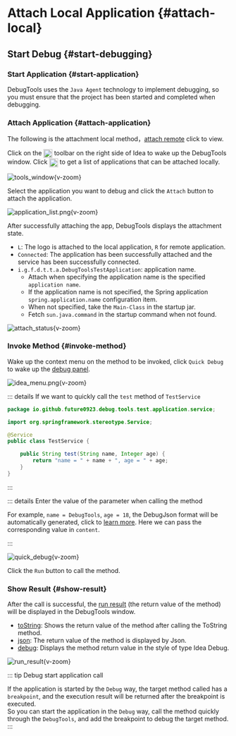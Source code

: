 # Attach Local Application {#attach-local}

## Start Debug {#start-debugging}

### Start Application {#start-application}

DebugTools uses the `Java Agent` technology to implement debugging, so you must ensure that the project has been started and completed when debugging.

### Attach Application {#attach-application}

The following is the attachment local method，[attach remote](./attach-remote) click to view.

Click on the <img src="/pluginIcon.svg" style="display: inline-block; width: 20px; height: 20px; vertical-align: middle;" /> toolbar on the right side of Idea to wake up the DebugTools window. Click <img src="/icon/add.svg" alt="加号" style="display: inline-block; width: 20px; height: 20px; vertical-align: middle;" /> to get a list of applications that can be attached locally.

![tools_window](/images/tools_window.png){v-zoom}

Select the application you want to debug and click the `Attach` button to attach the application.

![application_list.png](/images/application_list.png){v-zoom}

After successfully attaching the app, DebugTools displays the attachment state.
- `L`: The logo is attached to the local application, `R` for remote application.
- `Connected`: The application has been successfully attached and the service has been successfully connected.
- `i.g.f.d.t.t.a.DebugToolsTestApplication`: application name.
    - Attach when specifying the application name is the specified `application name`.
    - If the application name is not specified, the Spring application `spring.application.name` configuration item.
    - When not specified, take the `Main-Class` in the startup jar.
    - Fetch `sun.java.command` in the startup command when not found.

![attach_status](/images/attach_status.png){v-zoom}

### Invoke Method {#invoke-method}

Wake up the context menu on the method to be invoked, click `Quick Debug` to wake up the [debug panel](./quick-debug).

![idea_menu.png](/images/idea_menu.png){v-zoom}

::: details If we want to quickly call the `test` method of `TestService`

```java
package io.github.future0923.debug.tools.test.application.service;

import org.springframework.stereotype.Service;

@Service
public class TestService {

    public String test(String name, Integer age) {
        return "name = " + name + ", age = " + age;
    }
}
```

:::

::: details Enter the value of the parameter when calling the method

For example, `name = DebugTools`, `age = 18`, the DebugJson format will be automatically generated, click to [learn more](./quick-debug#debugtools-json). Here we can pass the corresponding value in `content`.

:::

![quick_debug](/images/quick_debug.png){v-zoom}

Click the `Run` button to call the method.

### Show Result {#show-result}

After the call is successful, the [run result](./run-result) (the return value of the method) will be displayed in the DebugTools window.

- [toString](./run-result#toString): Shows the return value of the method after calling the ToString method.
- [json](./run-result#json): The return value of the method is displayed by Json.
- [debug](./run-result#debug): Displays the method return value in the style of type Idea Debug.

![run_result](/images/run_result.png){v-zoom}

::: tip Debug start application call

If the application is started by the `Debug` way, the target method called has a `breakpoint`, and the execution result will be returned after the breakpoint is executed.  
So you can start the application in the `Debug` way, call the method quickly through the `DebugTools`, and add the breakpoint to debug the target method.
:::